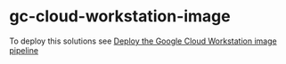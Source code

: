 # gc-cloud-workstation-image

To deploy this solutions see
[Deploy the Google Cloud Workstation image pipeline](/docs/deploy.md)
